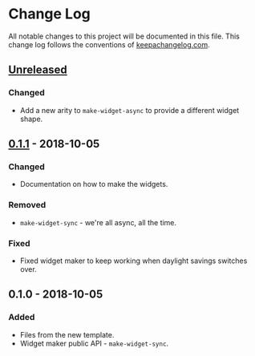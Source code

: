 # Change Log
All notable changes to this project will be documented in this file. This change log follows the conventions of [keepachangelog.com](http://keepachangelog.com/).

## [Unreleased]
### Changed
- Add a new arity to `make-widget-async` to provide a different widget shape.

## [0.1.1] - 2018-10-05
### Changed
- Documentation on how to make the widgets.

### Removed
- `make-widget-sync` - we're all async, all the time.

### Fixed
- Fixed widget maker to keep working when daylight savings switches over.

## 0.1.0 - 2018-10-05
### Added
- Files from the new template.
- Widget maker public API - `make-widget-sync`.

[Unreleased]: https://github.com/your-name/diamond-shooter/compare/0.1.1...HEAD
[0.1.1]: https://github.com/your-name/diamond-shooter/compare/0.1.0...0.1.1
